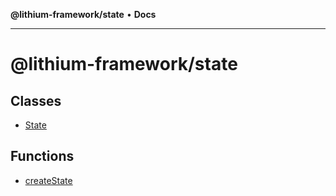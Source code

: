 **@lithium-framework/state** • **Docs**

***

# @lithium-framework/state

## Classes

- [State](classes/State.md)

## Functions

- [createState](functions/createState.md)
